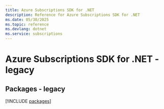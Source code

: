 ```yaml
---
title: Azure Subscriptions SDK for .NET
description: Reference for Azure Subscriptions SDK for .NET
ms.date: 05/30/2025
ms.topic: reference
ms.devlang: dotnet
ms.service: subscriptions
---
```

# Azure Subscriptions SDK for .NET - legacy
## Packages - legacy
[!INCLUDE [packages](subscriptions-index.md)]